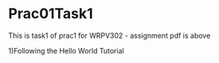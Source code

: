 # Prac01Task1
This is task1 of prac1 for WRPV302 - assignment pdf is above

1)Following the Hello World Tutorial
